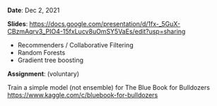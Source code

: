 **Date**: Dec 2, 2021

**Slides**: https://docs.google.com/presentation/d/1fx-_5GuX-CBzmAqrv3_PIO4-15fxLucv8uOmSY5VaEs/edit?usp=sharing

* Recommenders / Collaborative Filtering
* Random Forests 
* Gradient tree boosting

**Assignment**: (voluntary)

Train a simple model (not ensemble) for The Blue Book for Bulldozers 
https://www.kaggle.com/c/bluebook-for-bulldozers 

